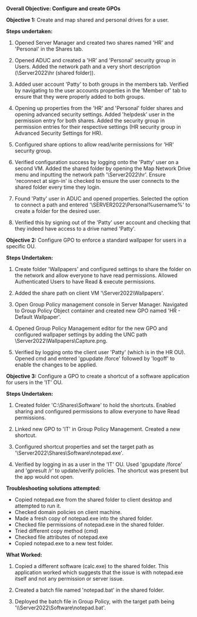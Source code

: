 **Overall Objective: Configure and create GPOs** 

**Objective 1:** Create and map shared and personal drives for a user. 

**Steps undertaken:** 

1. Opened Server Manager and created two shares named 'HR' and 'Personal' in the Shares tab.

2. Opened ADUC and created a 'HR' and 'Personal' security group in Users. Added the network path and a very short description (\Server2022\hr (shared folder)).

3. Added user account 'Patty' to both groups in the members tab. Verified by navigating to the user accounts properties in the 'Member of' tab to ensure that they were properly added to both groups.

4. Opening up properties from the 'HR' and 'Personal' folder shares and opening advanced security settings. Added 'helpdesk' user in the permission entry for both shares. Added the security group in permission entries for their respective settings (HR security group in Advanced Security Settings for HR).

5. Configured share options to allow read/write permissions for 'HR' security group.

6. Verified configuration success by logging onto the 'Patty' user on a second VM. Added the shared folder by opening the Map Network Drive menu and inputting the network path '\\Server2022\hr'. Ensure 'reconnect at sign-in' is checked to ensure the user connects to the shared folder every time they login.

7. Found 'Patty' user in ADUC and opened properties. Selected the option to connect a path and entered '\\SERVER2022\Personal\%username%' to create a folder for the desired user.

8. Verified this by signing out of the 'Patty' user account and checking that they indeed have access to a drive named 'Patty'. 


**Objective 2:** Configure GPO to enforce a standard wallpaper for users in a specific OU. 

**Steps Undertaken:** 

1. Create folder 'Wallpapers' and configured settings to share the folder on the network and allow everyone to have read permissions. Allowed Authenticated Users to have Read & execute permissions.

2. Added the share path on client VM '\\Server2022\Wallpapers'.

3. Open Group Policy management console in Server Manager. Navigated to Group Policy Object container and created new GPO named 'HR - Default Wallpaper'.

4. Opened Group Policy Management editor for the new GPO and configured wallpaper settings by adding the UNC path \\Server2022\Wallpapers\Capture.png.

5. Verified by logging onto the client user 'Patty' (which is in the HR OU). Opened cmd and entered 'gpupdate /force' followed by 'logoff' to enable the changes to be applied.


**Objective 3:** Configure a GPO to create a shortcut of a software application for users in the 'IT' OU. 

**Steps Undertaken:** 

1. Created folder 'C:\Shares\Software' to hold the shortcuts. Enabled sharing and configured permissions to allow everyone to have Read permissions.

2. Linked new GPO to 'IT' in Group Policy Management. Created a new shortcut.

3. Configured shortcut properties and set the target path as '\\Server2022\Shares\Software\notepad.exe'.

4. Verified by logging in as a user in the 'IT' OU. Used 'gpupdate /force' and 'gpresult /r' to update/verify policies. The shortcut was present but the app would not open.

**Troubleshooting solutions attempted:** 

  * Copied notepad.exe from the shared folder to client desktop and attempted to run it.
  * Checked domain policies on client machine.
  * Made a fresh copy of notepad.exe into the shared folder.
  * Checked file permissions of notepad.exe in the shared folder.
  * Tried different copy method (cmd)
  * Checked file attributes of notepad.exe
  * Copied notepad.exe to a new test folder.

**What Worked:**

1. Copied a different software (calc.exe) to the shared folder. This application worked which suggests that the issue is with notepad.exe itself and not any permission or server issue.

2. Created a batch file named 'notepad.bat' in the shared folder.

3. Deployed the batch file in Group Policy, with the target path being '\\\Server2022\Software\notepad.bat'. 
